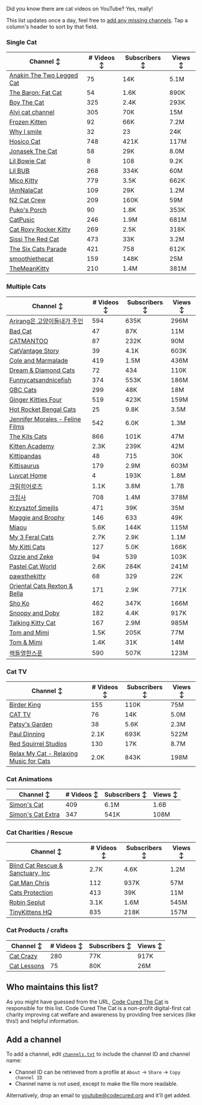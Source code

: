 Did you know there are cat videos on YouTube? Yes, really!

This list updates once a day, feel free to [add any missing channels](#add-a-channel). Tap a column's header to sort by that field.


### Single Cat

| Channel ↕ | # Videos ↕ | Subscribers ↕ | Views ↕ |
| --- | --- | --- | --- |
| [Anakin The Two Legged Cat](https://youtube.com/@anakintwolegs) | 75 | 14K | 5.1M |
| [The Baron: Fat Cat](https://youtube.com/@thebaronfatcat6603) | 54 | 1.6K | 890K |
| [Boy The Cat](https://youtube.com/@boythecat) | 325 | 2.4K | 293K |
| [Alvi cat channel](https://youtube.com/@alvicatchannel) | 305 | 70K | 15M |
| [Frozen Kitten](https://youtube.com/@frozenkitten) | 92 | 66K | 7.2M |
| [Why I smile](https://youtube.com/@whyismile) | 32 | 23 | 24K |
| [Hosico Cat](https://youtube.com/@hosico_cat) | 748 | 421K | 117M |
| [Jonasek The Cat](https://youtube.com/@jonasekthecat) | 58 | 29K | 8.0M |
| [Lil Bowie Cat](https://youtube.com/@lilbowiecat9121) | 8 | 108 | 9.2K |
| [Lil BUB](https://youtube.com/@lilbub) | 268 | 334K | 60M |
| [Mico Kitty](https://youtube.com/@micokitty) | 779 | 3.5K | 662K |
| [IAmNalaCat](https://youtube.com/@iamnalacat) | 109 | 29K | 1.2M |
| [N2 Cat Crew](https://youtube.com/@n2catcrew) | 209 | 160K | 59M |
| [Puko's Porch](https://youtube.com/@pukosporch) | 90 | 1.8K | 353K |
| [CatPusic](https://youtube.com/@catpusic) | 246 | 1.9M | 681M |
| [Cat Roxy Rocker Kitty](https://youtube.com/@rockerroxy) | 269 | 2.5K | 318K |
| [Sissi The Red Cat](https://youtube.com/@veterinarylife) | 473 | 33K | 3.2M |
| [The Six Cats Parade](https://youtube.com/@thesixcatsparade) | 421 | 758 | 612K |
| [smoothiethecat](https://youtube.com/@smoothiethecat) | 159 | 148K | 25M |
| [TheMeanKitty](https://youtube.com/@themeankitty) | 210 | 1.4M | 381M |

### Multiple Cats

| Channel ↕ | # Videos ↕ | Subscribers ↕ | Views ↕ |
| --- | --- | --- | --- |
| [Arirang은 고양이들내가 주인](https://youtube.com/@arirang3) | 594 | 635K | 296M |
| [Bad Cat](https://youtube.com/@badcattube) | 47 | 87K | 11M |
| [CATMANTOO](https://youtube.com/@catmantoo) | 87 | 232K | 90M |
| [CatVantage Story](https://youtube.com/@catvantagestory) | 39 | 4.1K | 603K |
| [Cole and Marmalade](https://youtube.com/@coleandmarmalade) | 419 | 1.5M | 436M |
| [Dream & Diamond Cats](https://youtube.com/@dreamdiamondcats) | 72 | 434 | 110K |
| [Funnycatsandnicefish](https://youtube.com/@funnycatsandnicefish) | 374 | 553K | 186M |
| [GBC Cats](https://youtube.com/@gbccats) | 299 | 48K | 18M |
| [Ginger Kitties Four](https://youtube.com/@gingerkittiesfour) | 519 | 423K | 159M |
| [Hot Rocket Bengal Cats](https://youtube.com/@hotrocketbengalcats) | 25 | 9.8K | 3.5M |
| [Jennifer Morales - Feline Films](https://youtube.com/@jennifermoralesfelinefilms) | 542 | 6.0K | 1.3M |
| [The Kits Cats](https://youtube.com/@drnworbskitscats) | 866 | 101K | 47M |
| [Kitten Academy](https://youtube.com/@kittenacademy) | 2.3K | 239K | 42M |
| [Kittipandas](https://youtube.com/@kittipandas) | 48 | 715 | 30K |
| [Kittisaurus](https://youtube.com/@kittisaurus) | 179 | 2.9M | 603M |
| [Luvcat Home](https://youtube.com/@claireluvcat) | 4 | 193K | 1.8M |
| [크림히어로즈](https://youtube.com/@creamheros) | 1.1K | 3.8M | 1.7B |
| [크집사](https://youtube.com/@claire_luvcat) | 708 | 1.4M | 378M |
| [Krzysztof Smejlis](https://youtube.com/@bobonikita) | 471 | 39K | 35M |
| [Maggie and Brophy](https://youtube.com/@maggieandbrophy1327) | 146 | 633 | 49K |
| [Miaou](https://youtube.com/@miaou-cat) | 5.6K | 144K | 115M |
| [My 3 Feral Cats](https://youtube.com/@my3feralcats) | 2.7K | 2.9K | 1.1M |
| [My Kitti Cats](https://youtube.com/@mykitticats) | 127 | 5.0K | 166K |
| [Ozzie and Zeke](https://youtube.com/@ozzieandzeke) | 94 | 539 | 103K |
| [Pastel Cat World](https://youtube.com/@pastelcatworld) | 2.6K | 284K | 241M |
| [pawsthekitty](https://youtube.com/@pawsthekitty) | 68 | 329 | 22K |
| [Oriental Cats Rexton & Bella](https://youtube.com/@rextonorientalcat) | 171 | 2.9K | 771K |
| [Sho Ko](https://youtube.com/@shortyandkodi) | 462 | 347K | 166M |
| [Snoopy and Doby](https://youtube.com/@snoopyanddoby) | 182 | 4.4K | 917K |
| [Talking Kitty Cat](https://youtube.com/@stevecash83) | 167 | 2.9M | 985M |
| [Tom and Mimi](https://youtube.com/@tomandmimi) | 1.5K | 205K | 77M |
| [Tom & Mimi](https://youtube.com/@tom_and_mimi) | 1.4K | 31K | 14M |
| [랙돌열한스푼](https://youtube.com/@unboxingragdolls) | 590 | 507K | 123M |

### Cat TV

| Channel ↕ | # Videos ↕ | Subscribers ↕ | Views ↕ |
| --- | --- | --- | --- |
| [Birder King](https://youtube.com/@birderking) | 155 | 110K | 75M |
| [CAT TV](https://youtube.com/@cattvgames) | 76 | 14K | 5.0M |
| [Patsy's Garden](https://youtube.com/@patsysgarden) | 38 | 5.6K | 2.3M |
| [Paul Dinning](https://youtube.com/@pauldinningwildlifeincornwall) | 2.1K | 693K | 522M |
| [Red Squirrel Studios](https://youtube.com/@redsquirrelstudios) | 130 | 17K | 8.7M |
| [Relax My Cat - Relaxing Music for Cats](https://youtube.com/@relaxmycat) | 2.0K | 843K | 198M |

### Cat Animations

| Channel ↕ | # Videos ↕ | Subscribers ↕ | Views ↕ |
| --- | --- | --- | --- |
| [Simon's Cat](https://youtube.com/@simonscat) | 409 | 6.1M | 1.6B |
| [Simon's Cat Extra](https://youtube.com/@simonscatextra) | 347 | 541K | 108M |

### Cat Charities / Rescue

| Channel ↕ | # Videos ↕ | Subscribers ↕ | Views ↕ |
| --- | --- | --- | --- |
| [Blind Cat Rescue & Sanctuary, Inc](https://youtube.com/@blindcatrescuesanctuary) | 2.7K | 4.6K | 1.2M |
| [Cat Man Chris](https://youtube.com/@catmanchrispoole) | 112 | 937K | 57M |
| [Cats Protection](https://youtube.com/@catsprotection) | 413 | 39K | 11M |
| [Robin Seplut](https://youtube.com/@robinseplut) | 3.1K | 1.6M | 545M |
| [TinyKittens HQ](https://youtube.com/@tinykittens) | 835 | 218K | 157M |

### Cat Products / crafts

| Channel ↕ | # Videos ↕ | Subscribers ↕ | Views ↕ |
| --- | --- | --- | --- |
| [Cat Crazy](https://youtube.com/@catcrazychannel) | 280 | 77K | 917K |
| [Cat Lessons](https://youtube.com/@catlessons) | 75 | 80K | 26M |


## Who maintains this list?

As you might have guessed from the URL, [Code Cured The Cat](https://codecured.org) is responsible for this list. Code Cured The Cat is a non-profit digital-first cat charity improving cat welfare and awareness by providing free services (like this!) and helpful information.

## Add a channel

To add a channel, edit [`channels.txt`](https://github.com/CodeCured/YouTubeIsForCats/blob/main/automation/channels.txt) to include the channel ID and channel name:
* Channel ID can be retrieved from a profile at `About` -> `Share` -> `Copy channel ID`
* Channel name is not used, except to make the file more readable.

Alternatively, drop an email to [youtube@codecured.org](mailto:youtube@codecured.org) and it'll get added.
